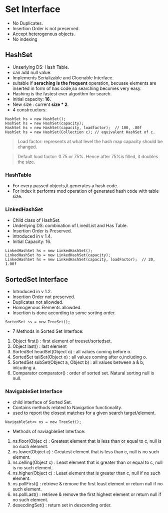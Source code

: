 # Set Interface
- No Duplicates.
- Insertion Order is not preserved.
- Accept heterogenous objects.
- No indexing

## HashSet
- Unserlying DS: Hash Table.
- can add null value.
- Implements Serializable and Cloenable Interface.
- suitable if **seraching is the frequent** operation, becuase elements are inserted in form of has code,so searching becomes very easy.
- Hashing is the fastest ever algorithm for search.
- Initial capacity: **16.**
- New size : current **size * 2**.
- 4 constrcuctors:
```
HashSet hs = new HashSet();
HashSet hs = new HashSet(capacity); 
HashSet hs = new HashSet(capacity, loadfactor);  // 100, .80f
HashSet hs = new HashSet(Collection c); // equivalent HashSet of c.
```
> Load factor: represents at what level the hash map capacity should be changed.

> Default load factor: 0.75 or 75%. Hence after 75%is filled, it doubles the size.

### HashTable
- For every passed objects,it generates a hash code.
- For index it performs mod operation of generated hash code with table size.

### LinkedHashSet
- Child class of HashSet.
- Underlying DS: combination of LinedList and Has Table.
- Insertion Order is Preserved.
- introduced in v 1.4.
- Initial Capacity: 16.
```
LinkedHashSet hs = new LinkedHashSet();
LinkedHashSet hs = new LinkedHashSet(capacity);
LinkedHashSet hs = new LinkedHashSet(capacity, loadFactor);  // 20, 1.00f
```

## SortedSet Interface
- Introduced in v 1.2.
- Insertion Order not preserved.
- Duplicates not allowded.
- Homogenous Elements allowded.
- Insertion is done according to some sorting order.
```
SortedSet ss = new TreeSet();
```
- 7 Methods in Sorted Set Interface:
1. Object first() : first element of treeset/sortedset.
2. Object last() : last element
3. SortedSet headSet(Object o) : all values coming before o.
4. SortedSet tailSet(Object o) : all values coming after o,including o.
5. SortedSet subSet(Object a, Object b) : all values between a & b, inlcuding a.
6. Comparator comparator() : order of sorted set. Natural sorting null is null.

### NavigableSet Interface
- child interface of Sorted Set.
- Contains methods related to Navigation functionality.
- used to report the closest matches for a given search target/element.
```
NavigableSet<> ns = new TreeSet();
```
- Methods of naviagbleSet Interface:
1. ns.floor(Objec c) : Greatest element that is less than or equal to c, null is no such element.
2. ns.lower(Object c) : Greatest element that is less than c, null is no such element.
3. ns.celling(Object c) : Least element that is greater than or equal to c, null is no such element.
4. ns.higher(Object c) : Least element that is greater than c, null if no such element.
5. ns.pollFirst() : retrieve & remove the first least element or return null if no such element.
6. ns.pollLast() :  retrieve & remove the first highest element or return null if no such element.
7. desecdingSet() : return set in descending order.
